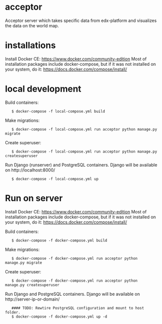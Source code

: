 # acceptor
Acceptor server which takes specific data from edx-platform and visualizes the data on the world map.

# installations
Install Docker CE: https://www.docker.com/community-edition
Most of installation packages include docker-compose, but if it was not installed on your system, do it: https://docs.docker.com/compose/install/

# local development
Build containers:
``` 
   $ docker-compose -f local-compose.yml build
```

Make migrations:
```
   $ docker-compose -f local-compose.yml run acceptor python manage.py migrate
```

Create superuser:
```
   $ docker-compose -f local-compose.yml run acceptor python manage.py createsuperuser
```

Run Django (runserver) and PostgreSQL containers. Django will be available on http://localhost:8000/
```
   $ docker-compose -f local-compose.yml up
```

# Run on server
Install Docker CE: https://www.docker.com/community-edition
Most of installation packages include docker-compose, but if it was not installed on your system, do it: https://docs.docker.com/compose/install/

Build containers:
``` 
   $ docker-compose -f docker-compose.yml build
```

Make migrations:
```
   $ docker-compose -f docker-compose.yml run acceptor python manage.py migrate
```

Create superuser:
```
   $ docker-compose -f docker-compose.yml run acceptor python manage.py createsuperuser
```


Run Django and PostgreSQL containers. Django will be available on http://server-ip-or-domain/
```
   #### TODO: Rewtire PostgreSQL configuration and mount to host folder.
   $ docker-compose -f docker-compose.yml up -d

```